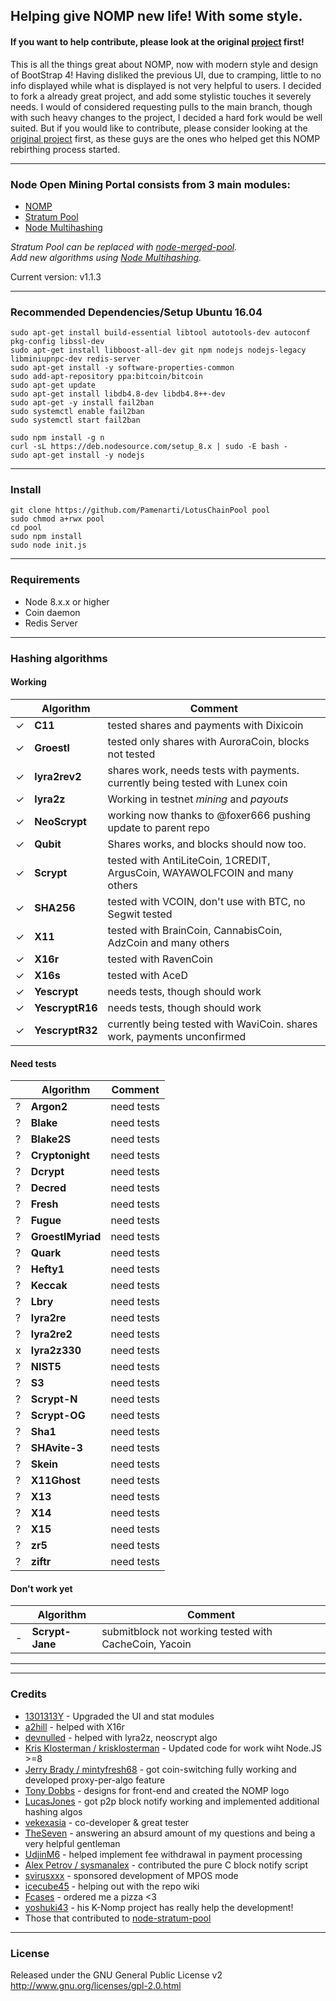 ## Helping give NOMP new life! With some style.
#### If you want to help contribute, please look at the original [project](https://github.com/foxer666/node-open-mining-portal) first!

This is all the things great about NOMP, now with modern style and design of BootStrap 4! Having disliked the previous UI, due to cramping, little to no info displayed while what is displayed is not very helpful to users. I decided to fork a already great project, and add some stylistic touches it severely needs. I would of considered requesting pulls to the main branch, though with such heavy changes to the project, I decided a hard fork would be well suited. But if you would like to contribute, please consider looking at the [original project](https://github.com/foxer666/node-open-mining-portal) first, as these guys are the ones who helped get this NOMP rebirthing process started.

-------
### Node Open Mining Portal consists from 3 main modules:
* [NOMP](https://github.com/cryptosharks131/NiceNOMP)
* [Stratum Pool](https://github.com/cryptosharks131/node-stratum-pool)
* [Node Multihashing](https://github.com/cryptosharks131/node-multi-hashing)

_Stratum Pool can be replaced with [node-merged-pool](https://github.com/UNOMP/node-merged-pool)._<br>
_Add new algorithms using [Node Multihashing](https://github.com/cryptosharks131/node-multi-hashing)._

Current version: v1.1.3

-------
### Recommended Dependencies/Setup Ubuntu 16.04
```
sudo apt-get install build-essential libtool autotools-dev autoconf pkg-config libssl-dev
sudo apt-get install libboost-all-dev git npm nodejs nodejs-legacy libminiupnpc-dev redis-server
sudo apt-get install -y software-properties-common
sudo add-apt-repository ppa:bitcoin/bitcoin
sudo apt-get update
sudo apt-get install libdb4.8-dev libdb4.8++-dev
sudo apt-get -y install fail2ban
sudo systemctl enable fail2ban
sudo systemctl start fail2ban

sudo npm install -g n
curl -sL https://deb.nodesource.com/setup_8.x | sudo -E bash -
sudo apt-get install -y nodejs
```

-------
### Install
```
git clone https://github.com/Pamenarti/LotusChainPool pool
sudo chmod a+rwx pool
cd pool
sudo npm install
sudo node init.js
```
-------
### Requirements
* Node 8.x.x or higher
* Coin daemon
* Redis Server

-------
### Hashing algorithms
#### Working
|   | Algorithm | Comment|
| ------------- | ------------- | ------------- |
| ✓ | __C11__ | tested shares and payments with Dixicoin |
| ✓ | __Groestl__ | tested only shares with AuroraCoin, blocks not tested |
| ✓ | __lyra2rev2__ | shares work, needs tests with payments. currently being tested with Lunex coin |
| ✓ | __lyra2z__ | Working in testnet *mining* and *payouts* |
| ✓ | __NeoScrypt__ | working now thanks to @foxer666 pushing update to parent repo |
| ✓ | __Qubit__ | Shares works, and blocks should now too. |
| ✓ | __Scrypt__ | tested with AntiLiteCoin, 1CREDIT, ArgusCoin, WAYAWOLFCOIN and many others |
| ✓ | __SHA256__ | tested with VCOIN, don't use with BTC, no Segwit tested |
| ✓ | __X11__ | tested with BrainCoin, CannabisCoin, AdzCoin and many others |
| ✓ | __X16r__ | tested with RavenCoin |
| ✓ | __X16s__ | tested with AceD |
| ✓ | __Yescrypt__ | needs tests, though should work |
| ✓ | __YescryptR16__ | needs tests, though should work |
| ✓ | __YescryptR32__ | currently being tested with WaviCoin. shares work, payments unconfirmed |

#### Need tests
|   | Algorithm | Comment|
| ------------- | ------------- | ------------- |
| ? | __Argon2__ | need tests |
| ? | __Blake__ | need tests |
| ? | __Blake2S__ | need tests |
| ? | __Cryptonight__ | need tests |
| ? | __Dcrypt__ | need tests |
| ? | __Decred__ | need tests |
| ? | __Fresh__ | need tests |
| ? | __Fugue__ | need tests |
| ? | __GroestlMyriad__ | need tests |
| ? | __Quark__ | need tests |
| ? | __Hefty1__ | need tests |
| ? | __Keccak__ | need tests |
| ? | __Lbry__ | need tests |
| ? | __lyra2re__ | need tests |
| ? | __lyra2re2__ | need tests |
| x | __lyra2z330__ | need tests |
| ? | __NIST5__ | need tests |
| ? | __S3__ | need tests |
| ? | __Scrypt-N__ | need tests |
| ? | __Scrypt-OG__ | need tests |
| ? | __Sha1__ | need tests |
| ? | __SHAvite-3__ | need tests |
| ? | __Skein__ | need tests |
| ? | __X11Ghost__ | need tests |
| ? | __X13__ | need tests |
| ? | __X14__ | need tests |
| ? | __X15__ | need tests |
| ? | __zr5__ | need tests |
| ? | __ziftr__ | need tests |

#### Don't work yet
|   | Algorithm | Comment|
| ------------- | ------------- | ------------- |
| - | __Scrypt-Jane__ | submitblock not working tested with CacheCoin, Yacoin |

-------

-------
### Credits
* [1301313Y](//github.com/1301313Y) - Upgraded the UI and stat modules
* [a2hill](//github.com/a2hill) - helped with X16r
* [devnulled](//github.com/devnull-ed) - helped with lyra2z, neoscrypt algo
* [Kris Klosterman / krisklosterman](https://github.com/krisklosterman) - Updated code for work wiht Node.JS >=8
* [Jerry Brady / mintyfresh68](https://github.com/bluecircle) - got coin-switching fully working and developed proxy-per-algo feature
* [Tony Dobbs](http://anthonydobbs.com) - designs for front-end and created the NOMP logo
* [LucasJones](//github.com/LucasJones) - got p2p block notify working and implemented additional hashing algos
* [vekexasia](//github.com/vekexasia) - co-developer & great tester
* [TheSeven](//github.com/TheSeven) - answering an absurd amount of my questions and being a very helpful gentleman
* [UdjinM6](//github.com/UdjinM6) - helped implement fee withdrawal in payment processing
* [Alex Petrov / sysmanalex](https://github.com/sysmanalex) - contributed the pure C block notify script
* [svirusxxx](//github.com/svirusxxx) - sponsored development of MPOS mode
* [icecube45](//github.com/icecube45) - helping out with the repo wiki
* [Fcases](//github.com/Fcases) - ordered me a pizza <3
* [yoshuki43](//github.com/yoshuki43) - his K-Nomp project has really help the development!
* Those that contributed to [node-stratum-pool](//github.com/zone117x/node-stratum-pool#credits)

-------
### License
Released under the GNU General Public License v2
http://www.gnu.org/licenses/gpl-2.0.html
